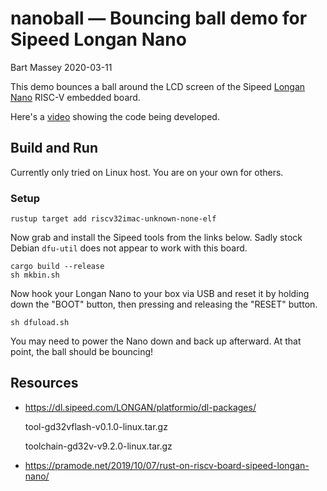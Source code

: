 # nanoball — Bouncing ball demo for Sipeed Longan Nano
Bart Massey 2020-03-11

This demo bounces a ball around the LCD screen of the
Sipeed
[Longan Nano](https://www.seeedstudio.com/Sipeed-Longan-Nano-RISC-V-GD32VF103CBT6-Development-Board-p-4205.html)
RISC-V embedded board.

Here's a [video](https://youtu.be/huwbYqZ2chk) showing the
code being developed.

## Build and Run

Currently only tried on Linux host. You are on your own
for others.

### Setup

    rustup target add riscv32imac-unknown-none-elf

Now grab and install the Sipeed tools from the links
below. Sadly stock Debian `dfu-util` does not appear to work
with this board.

    cargo build --release
    sh mkbin.sh

Now hook your Longan Nano to your box via USB and reset it
by holding down the "BOOT" button, then pressing and
releasing the "RESET" button.

    sh dfuload.sh

You may need to power the Nano down and back up
afterward. At that point, the ball should be bouncing!

## Resources

* https://dl.sipeed.com/LONGAN/platformio/dl-packages/

    tool-gd32vflash-v0.1.0-linux.tar.gz

    toolchain-gd32v-v9.2.0-linux.tar.gz

* https://pramode.net/2019/10/07/rust-on-riscv-board-sipeed-longan-nano/
